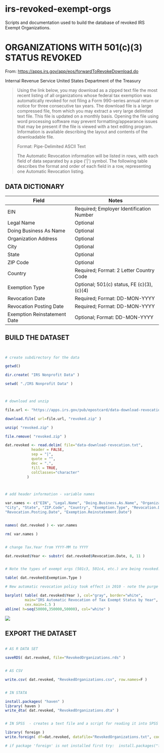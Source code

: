 # irs-revoked-exempt-orgs

Scripts and documentation used to build the database of revoked IRS Exempt Organizations.



# ORGANIZATIONS WITH 501(c)(3) STATUS REVOKED

From: https://apps.irs.gov/app/eos/forwardToRevokeDownload.do

Internal Revenue Service United States Department of the Treasury

>Using the link below, you may download as a zipped text file the most recent listing of all organizations whose federal tax exemption was automatically revoked for not filing a Form 990-series annual return or notice for three consecutive tax years. The download file is a large compressed file, from which you may extract a very large delimited text file. This file is updated on a monthly basis. Opening the file using word processing software may prevent formatting/appearance issues that may be present if the file is viewed with a text editing program. Information is available describing the layout and contents of the downloadable file.
>
>Format: Pipe-Delimited ASCII Text
>
>The Automatic Revocation information will be listed in rows, with each field of data separated by a pipe ('|') symbol. The following table describes the format and order of each field in a row, representing one Automatic Revocation listing.



## DATA DICTIONARY

Field	  | Notes
--------|------------------------------------------------------
EIN	        | Required; Employer Identification Number
Legal Name	| Optional
Doing Business As Name | 	Optional
Organization Address	 | Optional
City	| Optional
State | 	Optional
ZIP Code  |	Optional
Country	  | Required; Format: 2 Letter Country Code
Exemption Type	| Optional; 501(c) status, FE (c)(3), (c)(4)
Revocation Date  |	Required; Format: DD-MON-YYYY
Revocation Posting Date	  | Required; Format: DD-MON-YYYY
Exemption Reinstatement Date  |  	Optional; Format: DD-MON-YYYY





## BUILD THE DATASET


```R 


# create subdirectory for the data

getwd()

dir.create( "IRS Nonprofit Data" )

setwd( "./IRS Nonprofit Data" )



# download and unzip

file.url <- "https://apps.irs.gov/pub/epostcard/data-download-revocation.zip"

download.file( url=file.url, "revoked.zip" )

unzip( "revoked.zip" )

file.remove( "revoked.zip" )

dat.revoked <- read.delim( file="data-download-revocation.txt", 
            header = FALSE, 
            sep = "|", 
            quote = "",
            dec = ".", 
            fill = TRUE,  
            colClasses="character"
          )



# add header information - variable names

var.names <- c("EIN", "Legal.Name", "Doing.Business.As.Name", "Organization.Address", 
"City", "State", "ZIP.Code", "Country", "Exemption.Type", "Revocation.Date", 
"Revocation.Posting.Date", "Exemption.Reinstatement.Date")


names( dat.revoked ) <- var.names

rm( var.names )


# change Tax.Year from YYYY-MM to YYYY

dat.revoked$Year <- substr( dat.revoked$Revocation.Date, 8, 11 )


# Note the types of exempt orgs (501c3, 501c4, etc.) are being revoked:

table( dat.revoked$Exemption.Type )

# New automatic revocation policy took effect in 2010 - note the purge

barplot( table( dat.revoked$Year ), col="gray", border="white", 
         main="IRS Automatic Revocation of Tax Exempt Status by Year", 
         cex.main=1.5 )
abline( h=seq(50000,350000,50000), col="white" )

```

![](revocation_by_year.png)


## EXPORT THE DATASET

```R

# AS R DATA SET

saveRDS( dat.revoked, file="RevokedOrganizations.rds" )


# AS CSV

write.csv( dat.revoked, "RevokedOrganizations.csv", row.names=F )


# IN STATA

install.packages( "haven" )
library( haven )
write_dta( dat.revoked, "RevokedOrganizations.dta" )


# IN SPSS  - creates a text file and a script for reading it into SPSS

library( foreign )
write.foreign( df=dat.revoked, datafile="RevokedOrganizations.txt", codefile="CodeToLoadDataInSPSS.txt", package="SPSS" )

# if package 'foreign' is not installed first try:  install.packages("foreign")

```
